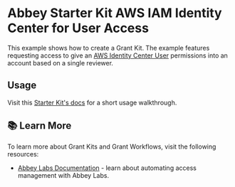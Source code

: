 # Abbey Starter Kit AWS IAM Identity Center for User Access

This example shows how to create a Grant Kit.
The example features requesting access to give an [AWS Identity Center User](https://registry.terraform.io/providers/hashicorp/aws/latest/docs/resources/identitystore_user)
permissions into an account based on a single reviewer.

## Usage

Visit this [Starter Kit's docs](https://docs.abbey.io/getting-started/tutorials/aws-managing-access-to-identity-center-groups-and-accounts) for a short usage walkthrough.

## :books: Learn More

To learn more about Grant Kits and Grant Workflows, visit the following resources:

- [Abbey Labs Documentation](https://docs.abbey.io) - learn about automating access management with Abbey Labs.
